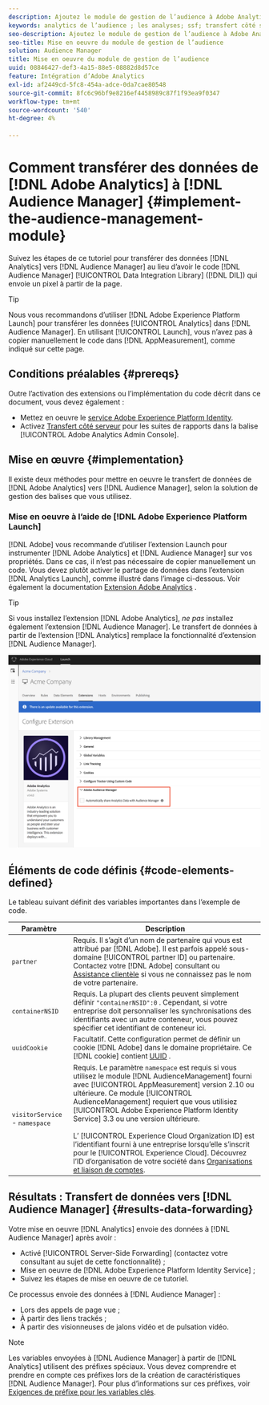```yaml
---
description: Ajoutez le module de gestion de l’audience à Adobe Analytics AppMeasurement pour transférer les données Analytics vers l’Audience Manager au lieu que le code du Data Integration Library d’Audience Manager (DIL) envoie un pixel depuis la page.
keywords: analytics de l’audience ; les analyses; ssf; transfert côté serveur
seo-description: Ajoutez le module de gestion de l’audience à Adobe Analytics AppMeasurement pour transférer les données Analytics vers l’Audience Manager au lieu que le code du Data Integration Library d’Audience Manager (DIL) envoie un pixel depuis la page.
seo-title: Mise en oeuvre du module de gestion de l’audience
solution: Audience Manager
title: Mise en oeuvre du module de gestion de l’audience
uuid: 08846427-def3-4a15-88e5-08882d8d57ce
feature: Intégration d’Adobe Analytics
exl-id: af2449cd-5fc8-454a-adce-0da7cae80548
source-git-commit: 8fc6c96bf9e8216ef4458989c87f1f93ea9f0347
workflow-type: tm+mt
source-wordcount: '540'
ht-degree: 4%

---
```


# Comment transférer des données de [!DNL Adobe Analytics] à [!DNL Audience Manager] {#implement-the-audience-management-module}

Suivez les étapes de ce tutoriel pour transférer des données [!DNL Analytics] vers [!DNL Audience Manager] au lieu d’avoir le code [!DNL Audience Manager] [!UICONTROL Data Integration Library] ([!DNL DIL]) qui envoie un pixel à partir de la page.

>[!TIP]
>
>Nous vous recommandons d’utiliser [!DNL Adobe Experience Platform Launch] pour transférer les données [!UICONTROL Analytics] dans [!DNL Audience Manager]. En utilisant [!UICONTROL Launch], vous n’avez pas à copier manuellement le code dans [!DNL AppMeasurement], comme indiqué sur cette page.

## Conditions préalables {#prereqs}

Outre l’activation des extensions ou l’implémentation du code décrit dans ce document, vous devez également :

* Mettez en oeuvre le [service Adobe Experience Platform Identity](https://docs.adobe.com/content/help/fr-FR/id-service/using/home.html).
* Activez [Transfert côté serveur](https://docs.adobe.com/help/en/analytics/admin/admin-tools/server-side-forwarding/ssf.html) pour les suites de rapports dans la balise [!UICONTROL Adobe Analytics Admin Console].

## Mise en œuvre {#implementation}

Il existe deux méthodes pour mettre en oeuvre le transfert de données de [!DNL Adobe Analytics] vers [!DNL Audience Manager], selon la solution de gestion des balises que vous utilisez.

### Mise en oeuvre à l’aide de [!DNL Adobe Experience Platform Launch]

[!DNL Adobe] vous recommande d’utiliser l’extension  [](https://experienceleague.adobe.com/docs/launch/using/home.html?lang=en) Launch pour instrumenter  [!DNL Adobe Analytics] et  [!DNL Audience Manager] sur vos propriétés. Dans ce cas, il n’est pas nécessaire de copier manuellement un code. Vous devez plutôt activer le partage de données dans l’extension [!DNL Analytics Launch], comme illustré dans l’image ci-dessous. Voir également la documentation [Extension Adobe Analytics](https://docs.adobe.com/content/help/en/launch/using/extensions-ref/adobe-extension/analytics-extension/overview.html#adobe-audience-manager) .

>[!TIP]
>
>Si vous installez l’extension [!DNL Adobe Analytics], *ne pas* installez également l’extension [!DNL Audience Manager]. Le transfert de données à partir de l’extension [!DNL Analytics] remplace la fonctionnalité d’extension [!DNL Audience Manager].

![Comment activer le partage de données de l’extension Adobe Analytics vers Audience Manager](/help/using/integration/assets/analytics-to-aam.png)

## Éléments de code définis {#code-elements-defined}

Le tableau suivant définit des variables importantes dans l’exemple de code.

| Paramètre | Description |
|--- |--- |
| `partner` | Requis. Il s’agit d’un nom de partenaire qui vous est attribué par [!DNL Adobe]. Il est parfois appelé sous-domaine [!UICONTROL partner ID] ou partenaire.  Contactez votre [!DNL Adobe] consultant ou [Assistance clientèle](https://helpx.adobe.com/fr/marketing-cloud/contact-support.html) si vous ne connaissez pas le nom de votre partenaire. |
| `containerNSID` | Requis. La plupart des clients peuvent simplement définir `"containerNSID":0` . Cependant, si votre entreprise doit personnaliser les synchronisations des identifiants avec un autre conteneur, vous pouvez spécifier cet identifiant de conteneur ici. |
| `uuidCookie` | Facultatif. Cette configuration permet de définir un cookie [!DNL Adobe] dans le domaine propriétaire. Ce [!DNL cookie] contient [UUID](../../reference/ids-in-aam.md) . |
| `visitorService` -  `namespace` | Requis. Le paramètre `namespace` est requis si vous utilisez le module [!DNL AudienceManagement] fourni avec [!UICONTROL AppMeasurement] version 2.10 ou ultérieure. Ce module [!UICONTROL AudienceManagement] requiert que vous utilisiez [!UICONTROL Adobe Experience Platform Identity Service] 3.3 ou une version ultérieure. <br><br>L’  [!UICONTROL Experience Cloud Organization ID] est l’identifiant fourni à une entreprise lorsqu’elle s’inscrit pour le  [!UICONTROL Experience Cloud]. Découvrez l’ID d’organisation de votre société dans [Organisations et liaison de comptes](https://docs.adobe.com/content/help/en/core-services/interface/manage-users-and-products/organizations.html). |

## Résultats : Transfert de données vers [!DNL Audience Manager] {#results-data-forwarding}

Votre mise en oeuvre [!DNL Analytics] envoie des données à [!DNL Audience Manager] après avoir :

* Activé [!UICONTROL Server-Side Forwarding] (contactez votre consultant au sujet de cette fonctionnalité) ;
* Mise en oeuvre de [!DNL Adobe Experience Platform Identity Service] ;
* Suivez les étapes de mise en oeuvre de ce tutoriel.

Ce processus envoie des données à [!DNL Audience Manager] :

* Lors des appels de page vue ;
* À partir des liens trackés ;
* À partir des visionneuses de jalons vidéo et de pulsation vidéo.

>[!NOTE]
>
>Les variables envoyées à [!DNL Audience Manager] à partir de [!DNL Analytics] utilisent des préfixes spéciaux. Vous devez comprendre et prendre en compte ces préfixes lors de la création de caractéristiques [!DNL Audience Manager]. Pour plus d’informations sur ces préfixes, voir [Exigences de préfixe pour les variables clés](../../features/traits/trait-variable-prefixes.md).

